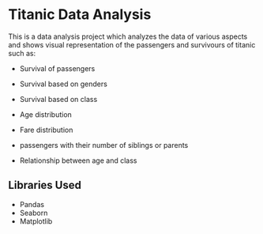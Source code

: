 # Titanic Data Analysis
This is a data analysis project which analyzes the data of various aspects and shows visual representation of the passengers and survivours of titanic such as:

- Survival of passengers

- Survival based on genders

- Survival based on class

- Age distribution

- Fare distribution

- passengers with their number of siblings or parents

- Relationship between age and class

## Libraries Used
- Pandas
- Seaborn
- Matplotlib